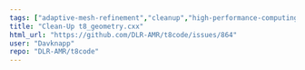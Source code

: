 ```yaml
---
tags: ["adaptive-mesh-refinement","cleanup","high-performance-computing","hpc","mesh","modeling","mpi","parallel","parallel-computing","shouldn't-take-long","simulation"]
title: "Clean-Up t8_geometry.cxx"
html_url: "https://github.com/DLR-AMR/t8code/issues/864"
user: "Davknapp"
repo: "DLR-AMR/t8code"
---
```


